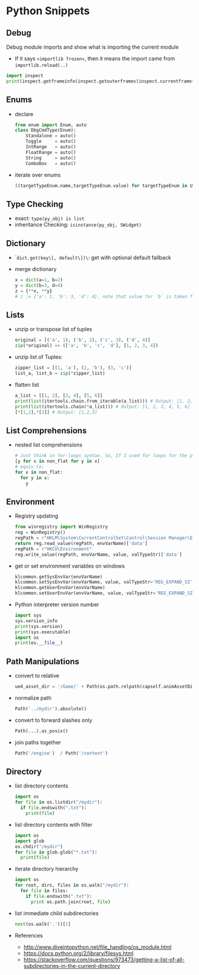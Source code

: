 # Python Snippets

## Debug

Debug module imports and show what is importing the current module

* If it says `<importlib frozen>`, then it means the import came from `importlib.reload(..)`

````python
import inspect
print(inspect.getframeinfo(inspect.getouterframes(inspect.currentframe())[1][0])[0])
````

## Enums

* declare
  ````python
  from enum import Enum, auto
  class DbgCmdType(Enum):
      Standalone = auto()
      Toggle     = auto()
      IntRange   = auto()
      FloatRange = auto()
      String     = auto()
      ComboBox   = auto()
  ````

* iterate over enums
  ````python
  ((targetTypeEnum.name,targetTypeEnum.value) for targetTypeEnum in UE4TargetType)
  ````

## Type Checking

* exact: `type(py_obj) is list`
* inheritance Checking: `isinstance(py_obj, SWidget)`

## Dictionary

* \``dict.get(key\[, default\])\`: get with optional default fallback

* merge dictionary
  
  ````python
  x = dict(a=1, b=2)
  y = dict(b=3, d=4)
  z = {**x, **y}
  # z := {'a': 1, 'b': 3, 'd': 4}, note that value for `b` is taken from the latter dict.
  ````

## Lists

* unzip or transpose list of tuples
  ````python
  original = [('a', 1), ('b', 2), ('c', 3), ('d', 4)]
  zip(*original) => (['a', 'b', 'c', 'd'], [1, 2, 3, 4])
  ````

* unzip list of Tuples:
  ````python
  zipper_list = [(1, 'a'), (2, 'b'), (3, 'c')]
  list_a, list_b = zip(*zipper_list)
  ````

* flatten list
  ````python
  a_list = [[1, 2], [3, 4], [5, 6]]
  print(list(itertools.chain.from_iterable(a_list))) # Output: [1, 2, 3, 4, 5, 6]
  print(list(itertools.chain(*a_list))) # Output: [1, 2, 3, 4, 5, 6]
  [*[1,2],*[3]] # Output: [1,2,3]
  ````

## List Comprehensions

* nested list comprehensions
  ````python
  # Just think in for-loops syntax. So, If I used for loops for the previous flattening, I’d do something like:
  [y for x in non_flat for y in x]
  # equiv to:
  for x in non_flat:
    for y in x:
      y
  ````

## Environment

* Registry updating
  
  ````python
  from winregistry import WinRegistry
  reg = WinRegistry()
  regPath = r"HKLM\System\CurrentControlSet\Control\Session Manager\Environment"
  return reg.read_value(regPath, envVarName)['data']
  regPath = r"HKCU\Environment"
  reg.write_value(regPath, envVarName, value, valTypeStr)['data']
  ````

* get or set environment variables on windows
  
  ````python
  klcommon.getSysEnvVar(envVarName)
  klcommon.setSysEnvVar(envVarName, value, valTypeStr='REG_EXPAND_SZ')
  klcommon.getUserEnvVar(envVarName)
  klcommon.setUserEnvVar(envVarName, value, valTypeStr='REG_EXPAND_SZ')
  ````

* Python interpreter version number
  
  ````python
  import sys
  sys.version_info
  print(sys.version)
  print(sys.executable)
  import os
  print(os.__file__)
  ````

## Path Manipulations

* convert to relative
  ````python
  ue4_asset_dir = '/Game/' + Path(os.path.relpath(capself.animAssetDirPicker.get_directory(), ue.get_content_dir()))
  ````

* normalize path
  ````python
  Path('../mydir').absolute()
  ````

* convert to forward slashes only
  ````python
  Path(...).as_posix()
  ````

* join paths together
  ````python
  Path('/engine')  / Path('/content')
  ````

## Directory

* list directory contents
  ````python
  import os
  for file in os.listdir("/mydir"):
    if file.endswith(".txt"):
      print(file)
  ````

* list directory contents with filter
  ````python
  import os
  import glob
  os.chdir("/mydir")
  for file in glob.glob("*.txt"):
    print(file)
  ````

* iterate directory hierarchy
  ````python
  import os
  for root, dirs, files in os.walk("/mydir"):
    for file in files:
      if file.endswith(".txt"):
        print os.path.join(root, file)
  ````

* list immediate child subdirectories
  ````python
  next(os.walk('.'))[1]
  ````

* References
  * <http://www.diveintopython.net/file_handling/os_module.html>
  * <https://docs.python.org/2/library/filesys.html>
  * <https://stackoverflow.com/questions/973473/getting-a-list-of-all-subdirectories-in-the-current-directory>
